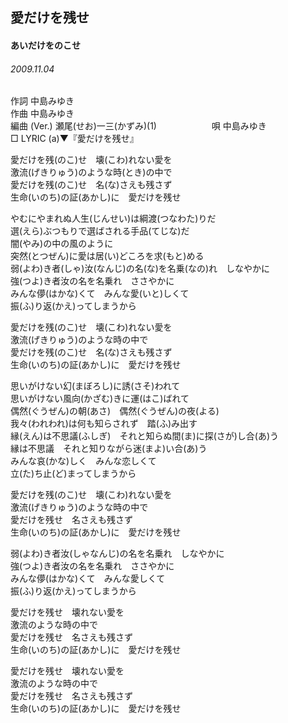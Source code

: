 ## 愛だけを残せ
#### あいだけをのこせ
###### 2009.11.04


作詞     中島みゆき　　　　　   
作曲      中島みゆき  　　　   
編曲 (Ver.) 瀬尾(せお)一三(かずみ)(1)　　　　　　
唄  中島みゆき         
□ LYRIC (a)▼『愛だけを残せ』   
   
   
愛だけを残(のこ)せ　壊(こわ)れない愛を   
激流(げきりゅう)のような時(とき)の中で   
愛だけを残(のこ)せ　名(な)さえも残さず   
生命(いのち)の証(あかし)に　愛だけを残せ   
   
やむにやまれぬ人生(じんせい)は綱渡(つなわた)りだ   
選(えら)ぶつもりで選ばされる手品(てじな)だ   
闇(やみ)の中の風のように   
突然(とつぜん)に愛は居(い)どころを求(もと)める   
弱(よわ)き者(しゃ)汝(なんじ)の名(な)を名乗(なの)れ　しなやかに   
強(つよ)き者汝の名を名乗れ　ささやかに   
みんな儚(はかな)くて　みんな愛(いと)しくて   
振(ふ)り返(かえ)ってしまうから   
   
愛だけを残(のこ)せ　壊(こわ)れない愛を   
激流(げきりゅう)のような時の中で   
愛だけを残(のこ)せ　名(な)さえも残さず   
生命(いのち)の証(あかし)に　愛だけを残せ   
   
思いがけない幻(まぼろし)に誘(さそ)われて   
思いがけない風向(かざむ)きに運(はこ)ばれて   
偶然(ぐうぜん)の朝(あさ)　偶然(ぐうぜん)の夜(よる)   
我々(われわれ)は何も知らされず　踏(ふ)み出す   
縁(えん)は不思議(ふしぎ)　それと知らぬ間(ま)に探(さが)し合(あ)う   
縁は不思議　それと知りながら迷(まよ)い合(あ)う   
みんな哀(かな)しく　みんな恋しくて   
立(た)ち止(ど)まってしまうから   
   
愛だけを残(のこ)せ　壊(こわ)れない愛を   
激流(げきりゅう)のような時の中で   
愛だけを残せ　名さえも残さず   
生命(いのち)の証(あかし)に　愛だけを残せ   
   
弱(よわ)き者汝(しゃなんじ)の名を名乗れ　しなやかに   
強(つよ)き者汝の名を名乗れ　ささやかに   
みんな儚(はかな)くて　みんな愛しくて   
振(ふ)り返(かえ)ってしまうから   
   
愛だけを残せ　壊れない愛を   
激流のような時の中で   
愛だけを残せ　名さえも残さず   
生命(いのち)の証(あかし)に　愛だけを残せ   
   
愛だけを残せ　壊れない愛を   
激流のような時の中で   
愛だけを残せ　名さえも残さず   
生命(いのち)の証(あかし)に　愛だけを残せ   